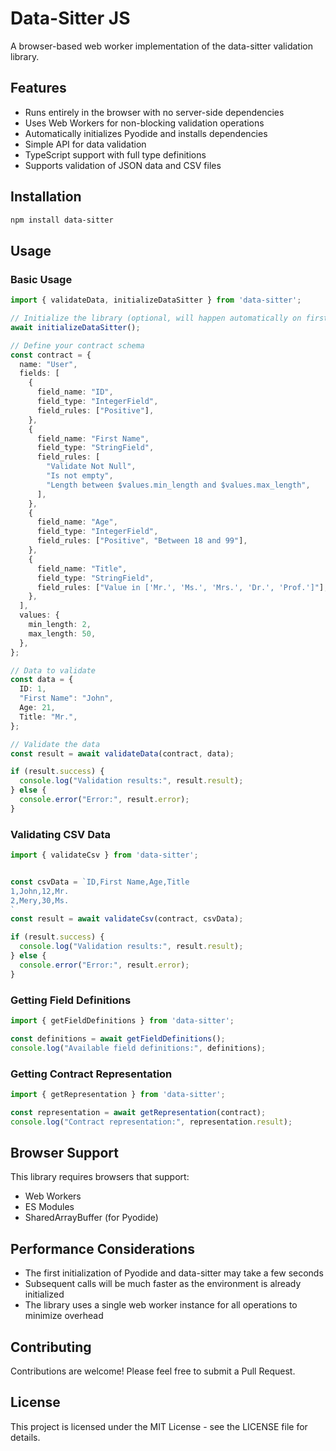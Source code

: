 # Data-Sitter JS

A browser-based web worker implementation of the data-sitter validation library.

## Features

- Runs entirely in the browser with no server-side dependencies
- Uses Web Workers for non-blocking validation operations
- Automatically initializes Pyodide and installs dependencies
- Simple API for data validation
- TypeScript support with full type definitions
- Supports validation of JSON data and CSV files

## Installation

```bash
npm install data-sitter
```

## Usage

### Basic Usage

```typescript
import { validateData, initializeDataSitter } from 'data-sitter';

// Initialize the library (optional, will happen automatically on first use)
await initializeDataSitter();

// Define your contract schema
const contract = {
  name: "User",
  fields: [
    {
      field_name: "ID",
      field_type: "IntegerField",
      field_rules: ["Positive"],
    },
    {
      field_name: "First Name",
      field_type: "StringField",
      field_rules: [
        "Validate Not Null",
        "Is not empty",
        "Length between $values.min_length and $values.max_length",
      ],
    },
    {
      field_name: "Age",
      field_type: "IntegerField",
      field_rules: ["Positive", "Between 18 and 99"],
    },
    {
      field_name: "Title",
      field_type: "StringField",
      field_rules: ["Value in ['Mr.', 'Ms.', 'Mrs.', 'Dr.', 'Prof.']"],
    },
  ],
  values: {
    min_length: 2,
    max_length: 50,
  },
};

// Data to validate
const data = {
  ID: 1,
  "First Name": "John",
  Age: 21,
  Title: "Mr.",
};

// Validate the data
const result = await validateData(contract, data);

if (result.success) {
  console.log("Validation results:", result.result);
} else {
  console.error("Error:", result.error);
}
```

### Validating CSV Data

```typescript
import { validateCsv } from 'data-sitter';


const csvData = `ID,First Name,Age,Title
1,John,12,Mr.
2,Mery,30,Ms.
`
const result = await validateCsv(contract, csvData);

if (result.success) {
  console.log("Validation results:", result.result);
} else {
  console.error("Error:", result.error);
}
```

### Getting Field Definitions

```typescript
import { getFieldDefinitions } from 'data-sitter';

const definitions = await getFieldDefinitions();
console.log("Available field definitions:", definitions);
```

### Getting Contract Representation

```typescript
import { getRepresentation } from 'data-sitter';

const representation = await getRepresentation(contract);
console.log("Contract representation:", representation.result);
```

## Browser Support

This library requires browsers that support:
- Web Workers
- ES Modules
- SharedArrayBuffer (for Pyodide)

## Performance Considerations

- The first initialization of Pyodide and data-sitter may take a few seconds
- Subsequent calls will be much faster as the environment is already initialized
- The library uses a single web worker instance for all operations to minimize overhead

## Contributing

Contributions are welcome! Please feel free to submit a Pull Request.

## License

This project is licensed under the MIT License - see the LICENSE file for details.
